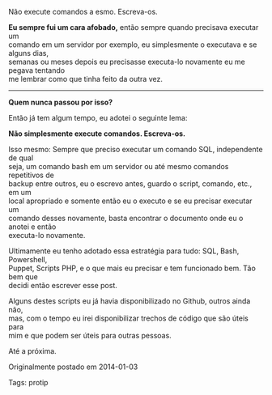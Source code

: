 Não execute comandos a esmo. Escreva-os.

**Eu sempre fui um cara afobado,** então sempre quando precisava executar um  
comando em um servidor por exemplo, eu simplesmente o executava e se alguns dias,  
semanas ou meses depois eu precisasse executa-lo novamente eu me pegava tentando  
me lembrar como que tinha feito da outra vez.

---

**Quem nunca passou por isso?**

Então já tem algum tempo, eu adotei o seguinte lema:

**Não simplesmente execute comandos. Escreva-os.**

Isso mesmo: Sempre que preciso executar um comando SQL, independente de qual  
seja, um comando bash em um servidor ou até mesmo comandos repetitivos de  
backup entre outros, eu o escrevo antes, guardo o script, comando, etc., em um  
local apropriado e somente então eu o executo e se eu precisar executar um  
comando desses novamente, basta encontrar o documento onde eu o anotei e então  
executa-lo novamente.

Ultimamente eu tenho adotado essa estratégia para tudo: SQL, Bash, Powershell,  
Puppet, Scripts PHP, e o que mais eu precisar e tem funcionado bem. Tão bem que  
decidi então escrever esse post.

Alguns destes scripts eu já havia disponibilizado no Github, outros ainda não,  
mas, com o tempo eu irei disponibilizar trechos de código que são úteis para  
mim e que podem ser úteis para outras pessoas.

Até a próxima.

Originalmente postado em 2014-01-03

Tags: protip 
